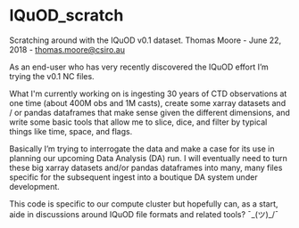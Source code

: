 # IQuOD_scratch
Scratching around with the IQuOD v0.1 dataset. 
Thomas Moore - June 22, 2018 - thomas.moore@csiro.au

As an end-user who has very recently discovered the IQuOD effort I’m trying the v0.1 NC files.  

What I'm currently working on is ingesting 30 years of CTD observations at one time (about 400M obs and 1M casts), create some xarray datasets and / or pandas dataframes that make sense given the different dimensions, and write some basic tools that allow me to slice, dice, and filter by typical things like time, space, and flags. 

Basically I’m trying to interrogate the data and make a case for its use in planning our upcoming Data Analysis (DA) run.  I will eventually need to turn these big xarray datasets and/or pandas dataframes into many, many files specific for the subsequent ingest into a boutique DA system under development.

This code is specific to our compute cluster but hopefully can, as a start, aide in discussions around IQuOD file formats and related tools? 
¯\_(ツ)_/¯ 
